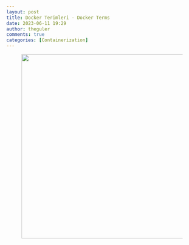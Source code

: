 ```yaml
---
layout: post
title: Docker Terimleri - Docker Terms
date: 2023-06-11 19:29
author: theguler
comments: true
categories: [Containerization]
---
```

<!-- wp:image {"id":11460,"width":"485px","height":"auto","sizeSlug":"large","linkDestination":"none"} -->
<figure class="wp-block-image size-large is-resized"><img src="https://theguler.wordpress.com/wp-content/uploads/2024/04/dockertems.png?w=929" alt="" class="wp-image-11460" style="width:485px;height:auto" /></figure>
<!-- /wp:image -->

<!-- wp:preformatted -->
<pre class="wp-block-preformatted"></pre>
<!-- /wp:preformatted -->
